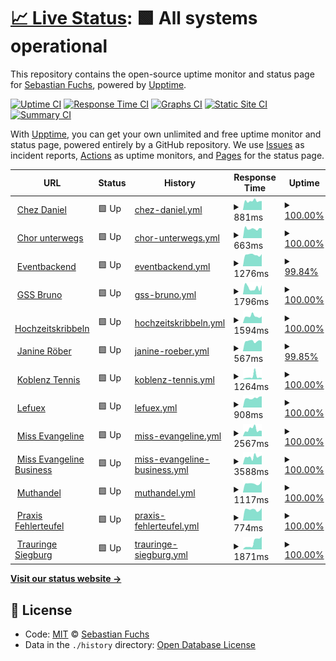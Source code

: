 # [📈 Live Status](https://lefuex.github.io/upptime): <!--live status--> **🟩 All systems operational**

This repository contains the open-source uptime monitor and status page for [Sebastian Fuchs](https://lefuex.github.io/upptime), powered by [Upptime](https://github.com/upptime/upptime).

[![Uptime CI](https://github.com/koj-co/upptime/workflows/Uptime%20CI/badge.svg)](https://github.com/koj-co/upptime/actions?query=workflow%3A%22Uptime+CI%22)
[![Response Time CI](https://github.com/koj-co/upptime/workflows/Response%20Time%20CI/badge.svg)](https://github.com/koj-co/upptime/actions?query=workflow%3A%22Response+Time+CI%22)
[![Graphs CI](https://github.com/koj-co/upptime/workflows/Graphs%20CI/badge.svg)](https://github.com/koj-co/upptime/actions?query=workflow%3A%22Graphs+CI%22)
[![Static Site CI](https://github.com/koj-co/upptime/workflows/Static%20Site%20CI/badge.svg)](https://github.com/koj-co/upptime/actions?query=workflow%3A%22Static+Site+CI%22)
[![Summary CI](https://github.com/koj-co/upptime/workflows/Summary%20CI/badge.svg)](https://github.com/koj-co/upptime/actions?query=workflow%3A%22Summary+CI%22)

With [Upptime](https://upptime.js.org), you can get your own unlimited and free uptime monitor and status page, powered entirely by a GitHub repository. We use [Issues](https://github.com/lefuex/upptime/issues) as incident reports, [Actions](https://github.com/lefuex/upptime/actions) as uptime monitors, and [Pages](https://lefuex.github.io/upptime) for the status page.

<!--start: status pages-->
<!-- This summary is generated by Upptime (https://github.com/upptime/upptime) -->
<!-- Do not edit this manually, your changes will be overwritten -->
<!-- prettier-ignore -->
| URL | Status | History | Response Time | Uptime |
| --- | ------ | ------- | ------------- | ------ |
| <img alt="" src="https://favicons.githubusercontent.com/www.chez-daniel.com" height="13"> [Chez Daniel](https://www.chez-daniel.com) | 🟩 Up | [chez-daniel.yml](https://github.com/lefuex/upptime/commits/master/history/chez-daniel.yml) | <details><summary><img alt="Response time graph" src="./graphs/chez-daniel/response-time-week.png" height="20"> 881ms</summary><br><a href="https://lefuex.github.io/upptime/history/chez-daniel"><img alt="Response time 592" src="https://img.shields.io/endpoint?url=https%3A%2F%2Fraw.githubusercontent.com%2Flefuex%2Fupptime%2Fmaster%2Fapi%2Fchez-daniel%2Fresponse-time.json"></a><br><a href="https://lefuex.github.io/upptime/history/chez-daniel"><img alt="24-hour response time 3134" src="https://img.shields.io/endpoint?url=https%3A%2F%2Fraw.githubusercontent.com%2Flefuex%2Fupptime%2Fmaster%2Fapi%2Fchez-daniel%2Fresponse-time-day.json"></a><br><a href="https://lefuex.github.io/upptime/history/chez-daniel"><img alt="7-day response time 881" src="https://img.shields.io/endpoint?url=https%3A%2F%2Fraw.githubusercontent.com%2Flefuex%2Fupptime%2Fmaster%2Fapi%2Fchez-daniel%2Fresponse-time-week.json"></a><br><a href="https://lefuex.github.io/upptime/history/chez-daniel"><img alt="30-day response time 612" src="https://img.shields.io/endpoint?url=https%3A%2F%2Fraw.githubusercontent.com%2Flefuex%2Fupptime%2Fmaster%2Fapi%2Fchez-daniel%2Fresponse-time-month.json"></a><br><a href="https://lefuex.github.io/upptime/history/chez-daniel"><img alt="1-year response time 592" src="https://img.shields.io/endpoint?url=https%3A%2F%2Fraw.githubusercontent.com%2Flefuex%2Fupptime%2Fmaster%2Fapi%2Fchez-daniel%2Fresponse-time-year.json"></a></details> | <details><summary><a href="https://lefuex.github.io/upptime/history/chez-daniel">100.00%</a></summary><a href="https://lefuex.github.io/upptime/history/chez-daniel"><img alt="All-time uptime 100.00%" src="https://img.shields.io/endpoint?url=https%3A%2F%2Fraw.githubusercontent.com%2Flefuex%2Fupptime%2Fmaster%2Fapi%2Fchez-daniel%2Fuptime.json"></a><br><a href="https://lefuex.github.io/upptime/history/chez-daniel"><img alt="24-hour uptime 100.00%" src="https://img.shields.io/endpoint?url=https%3A%2F%2Fraw.githubusercontent.com%2Flefuex%2Fupptime%2Fmaster%2Fapi%2Fchez-daniel%2Fuptime-day.json"></a><br><a href="https://lefuex.github.io/upptime/history/chez-daniel"><img alt="7-day uptime 100.00%" src="https://img.shields.io/endpoint?url=https%3A%2F%2Fraw.githubusercontent.com%2Flefuex%2Fupptime%2Fmaster%2Fapi%2Fchez-daniel%2Fuptime-week.json"></a><br><a href="https://lefuex.github.io/upptime/history/chez-daniel"><img alt="30-day uptime 100.00%" src="https://img.shields.io/endpoint?url=https%3A%2F%2Fraw.githubusercontent.com%2Flefuex%2Fupptime%2Fmaster%2Fapi%2Fchez-daniel%2Fuptime-month.json"></a><br><a href="https://lefuex.github.io/upptime/history/chez-daniel"><img alt="1-year uptime 100.00%" src="https://img.shields.io/endpoint?url=https%3A%2F%2Fraw.githubusercontent.com%2Flefuex%2Fupptime%2Fmaster%2Fapi%2Fchez-daniel%2Fuptime-year.json"></a></details>
| <img alt="" src="https://favicons.githubusercontent.com/www.chor-unterwegs.org" height="13"> [Chor unterwegs](https://www.chor-unterwegs.org) | 🟩 Up | [chor-unterwegs.yml](https://github.com/lefuex/upptime/commits/master/history/chor-unterwegs.yml) | <details><summary><img alt="Response time graph" src="./graphs/chor-unterwegs/response-time-week.png" height="20"> 663ms</summary><br><a href="https://lefuex.github.io/upptime/history/chor-unterwegs"><img alt="Response time 660" src="https://img.shields.io/endpoint?url=https%3A%2F%2Fraw.githubusercontent.com%2Flefuex%2Fupptime%2Fmaster%2Fapi%2Fchor-unterwegs%2Fresponse-time.json"></a><br><a href="https://lefuex.github.io/upptime/history/chor-unterwegs"><img alt="24-hour response time 814" src="https://img.shields.io/endpoint?url=https%3A%2F%2Fraw.githubusercontent.com%2Flefuex%2Fupptime%2Fmaster%2Fapi%2Fchor-unterwegs%2Fresponse-time-day.json"></a><br><a href="https://lefuex.github.io/upptime/history/chor-unterwegs"><img alt="7-day response time 663" src="https://img.shields.io/endpoint?url=https%3A%2F%2Fraw.githubusercontent.com%2Flefuex%2Fupptime%2Fmaster%2Fapi%2Fchor-unterwegs%2Fresponse-time-week.json"></a><br><a href="https://lefuex.github.io/upptime/history/chor-unterwegs"><img alt="30-day response time 660" src="https://img.shields.io/endpoint?url=https%3A%2F%2Fraw.githubusercontent.com%2Flefuex%2Fupptime%2Fmaster%2Fapi%2Fchor-unterwegs%2Fresponse-time-month.json"></a><br><a href="https://lefuex.github.io/upptime/history/chor-unterwegs"><img alt="1-year response time 660" src="https://img.shields.io/endpoint?url=https%3A%2F%2Fraw.githubusercontent.com%2Flefuex%2Fupptime%2Fmaster%2Fapi%2Fchor-unterwegs%2Fresponse-time-year.json"></a></details> | <details><summary><a href="https://lefuex.github.io/upptime/history/chor-unterwegs">100.00%</a></summary><a href="https://lefuex.github.io/upptime/history/chor-unterwegs"><img alt="All-time uptime 100.00%" src="https://img.shields.io/endpoint?url=https%3A%2F%2Fraw.githubusercontent.com%2Flefuex%2Fupptime%2Fmaster%2Fapi%2Fchor-unterwegs%2Fuptime.json"></a><br><a href="https://lefuex.github.io/upptime/history/chor-unterwegs"><img alt="24-hour uptime 100.00%" src="https://img.shields.io/endpoint?url=https%3A%2F%2Fraw.githubusercontent.com%2Flefuex%2Fupptime%2Fmaster%2Fapi%2Fchor-unterwegs%2Fuptime-day.json"></a><br><a href="https://lefuex.github.io/upptime/history/chor-unterwegs"><img alt="7-day uptime 100.00%" src="https://img.shields.io/endpoint?url=https%3A%2F%2Fraw.githubusercontent.com%2Flefuex%2Fupptime%2Fmaster%2Fapi%2Fchor-unterwegs%2Fuptime-week.json"></a><br><a href="https://lefuex.github.io/upptime/history/chor-unterwegs"><img alt="30-day uptime 100.00%" src="https://img.shields.io/endpoint?url=https%3A%2F%2Fraw.githubusercontent.com%2Flefuex%2Fupptime%2Fmaster%2Fapi%2Fchor-unterwegs%2Fuptime-month.json"></a><br><a href="https://lefuex.github.io/upptime/history/chor-unterwegs"><img alt="1-year uptime 100.00%" src="https://img.shields.io/endpoint?url=https%3A%2F%2Fraw.githubusercontent.com%2Flefuex%2Fupptime%2Fmaster%2Fapi%2Fchor-unterwegs%2Fuptime-year.json"></a></details>
| <img alt="" src="https://favicons.githubusercontent.com/eventbackend.de" height="13"> [Eventbackend](https://eventbackend.de) | 🟩 Up | [eventbackend.yml](https://github.com/lefuex/upptime/commits/master/history/eventbackend.yml) | <details><summary><img alt="Response time graph" src="./graphs/eventbackend/response-time-week.png" height="20"> 1276ms</summary><br><a href="https://lefuex.github.io/upptime/history/eventbackend"><img alt="Response time 1237" src="https://img.shields.io/endpoint?url=https%3A%2F%2Fraw.githubusercontent.com%2Flefuex%2Fupptime%2Fmaster%2Fapi%2Feventbackend%2Fresponse-time.json"></a><br><a href="https://lefuex.github.io/upptime/history/eventbackend"><img alt="24-hour response time 1308" src="https://img.shields.io/endpoint?url=https%3A%2F%2Fraw.githubusercontent.com%2Flefuex%2Fupptime%2Fmaster%2Fapi%2Feventbackend%2Fresponse-time-day.json"></a><br><a href="https://lefuex.github.io/upptime/history/eventbackend"><img alt="7-day response time 1276" src="https://img.shields.io/endpoint?url=https%3A%2F%2Fraw.githubusercontent.com%2Flefuex%2Fupptime%2Fmaster%2Fapi%2Feventbackend%2Fresponse-time-week.json"></a><br><a href="https://lefuex.github.io/upptime/history/eventbackend"><img alt="30-day response time 1241" src="https://img.shields.io/endpoint?url=https%3A%2F%2Fraw.githubusercontent.com%2Flefuex%2Fupptime%2Fmaster%2Fapi%2Feventbackend%2Fresponse-time-month.json"></a><br><a href="https://lefuex.github.io/upptime/history/eventbackend"><img alt="1-year response time 1237" src="https://img.shields.io/endpoint?url=https%3A%2F%2Fraw.githubusercontent.com%2Flefuex%2Fupptime%2Fmaster%2Fapi%2Feventbackend%2Fresponse-time-year.json"></a></details> | <details><summary><a href="https://lefuex.github.io/upptime/history/eventbackend">99.84%</a></summary><a href="https://lefuex.github.io/upptime/history/eventbackend"><img alt="All-time uptime 99.98%" src="https://img.shields.io/endpoint?url=https%3A%2F%2Fraw.githubusercontent.com%2Flefuex%2Fupptime%2Fmaster%2Fapi%2Feventbackend%2Fuptime.json"></a><br><a href="https://lefuex.github.io/upptime/history/eventbackend"><img alt="24-hour uptime 100.00%" src="https://img.shields.io/endpoint?url=https%3A%2F%2Fraw.githubusercontent.com%2Flefuex%2Fupptime%2Fmaster%2Fapi%2Feventbackend%2Fuptime-day.json"></a><br><a href="https://lefuex.github.io/upptime/history/eventbackend"><img alt="7-day uptime 99.84%" src="https://img.shields.io/endpoint?url=https%3A%2F%2Fraw.githubusercontent.com%2Flefuex%2Fupptime%2Fmaster%2Fapi%2Feventbackend%2Fuptime-week.json"></a><br><a href="https://lefuex.github.io/upptime/history/eventbackend"><img alt="30-day uptime 99.96%" src="https://img.shields.io/endpoint?url=https%3A%2F%2Fraw.githubusercontent.com%2Flefuex%2Fupptime%2Fmaster%2Fapi%2Feventbackend%2Fuptime-month.json"></a><br><a href="https://lefuex.github.io/upptime/history/eventbackend"><img alt="1-year uptime 99.98%" src="https://img.shields.io/endpoint?url=https%3A%2F%2Fraw.githubusercontent.com%2Flefuex%2Fupptime%2Fmaster%2Fapi%2Feventbackend%2Fuptime-year.json"></a></details>
| <img alt="" src="https://favicons.githubusercontent.com/www.gss-bruno.de" height="13"> [GSS Bruno](https://www.gss-bruno.de) | 🟩 Up | [gss-bruno.yml](https://github.com/lefuex/upptime/commits/master/history/gss-bruno.yml) | <details><summary><img alt="Response time graph" src="./graphs/gss-bruno/response-time-week.png" height="20"> 1796ms</summary><br><a href="https://lefuex.github.io/upptime/history/gss-bruno"><img alt="Response time 2393" src="https://img.shields.io/endpoint?url=https%3A%2F%2Fraw.githubusercontent.com%2Flefuex%2Fupptime%2Fmaster%2Fapi%2Fgss-bruno%2Fresponse-time.json"></a><br><a href="https://lefuex.github.io/upptime/history/gss-bruno"><img alt="24-hour response time 1299" src="https://img.shields.io/endpoint?url=https%3A%2F%2Fraw.githubusercontent.com%2Flefuex%2Fupptime%2Fmaster%2Fapi%2Fgss-bruno%2Fresponse-time-day.json"></a><br><a href="https://lefuex.github.io/upptime/history/gss-bruno"><img alt="7-day response time 1796" src="https://img.shields.io/endpoint?url=https%3A%2F%2Fraw.githubusercontent.com%2Flefuex%2Fupptime%2Fmaster%2Fapi%2Fgss-bruno%2Fresponse-time-week.json"></a><br><a href="https://lefuex.github.io/upptime/history/gss-bruno"><img alt="30-day response time 2523" src="https://img.shields.io/endpoint?url=https%3A%2F%2Fraw.githubusercontent.com%2Flefuex%2Fupptime%2Fmaster%2Fapi%2Fgss-bruno%2Fresponse-time-month.json"></a><br><a href="https://lefuex.github.io/upptime/history/gss-bruno"><img alt="1-year response time 2393" src="https://img.shields.io/endpoint?url=https%3A%2F%2Fraw.githubusercontent.com%2Flefuex%2Fupptime%2Fmaster%2Fapi%2Fgss-bruno%2Fresponse-time-year.json"></a></details> | <details><summary><a href="https://lefuex.github.io/upptime/history/gss-bruno">100.00%</a></summary><a href="https://lefuex.github.io/upptime/history/gss-bruno"><img alt="All-time uptime 100.00%" src="https://img.shields.io/endpoint?url=https%3A%2F%2Fraw.githubusercontent.com%2Flefuex%2Fupptime%2Fmaster%2Fapi%2Fgss-bruno%2Fuptime.json"></a><br><a href="https://lefuex.github.io/upptime/history/gss-bruno"><img alt="24-hour uptime 100.00%" src="https://img.shields.io/endpoint?url=https%3A%2F%2Fraw.githubusercontent.com%2Flefuex%2Fupptime%2Fmaster%2Fapi%2Fgss-bruno%2Fuptime-day.json"></a><br><a href="https://lefuex.github.io/upptime/history/gss-bruno"><img alt="7-day uptime 100.00%" src="https://img.shields.io/endpoint?url=https%3A%2F%2Fraw.githubusercontent.com%2Flefuex%2Fupptime%2Fmaster%2Fapi%2Fgss-bruno%2Fuptime-week.json"></a><br><a href="https://lefuex.github.io/upptime/history/gss-bruno"><img alt="30-day uptime 100.00%" src="https://img.shields.io/endpoint?url=https%3A%2F%2Fraw.githubusercontent.com%2Flefuex%2Fupptime%2Fmaster%2Fapi%2Fgss-bruno%2Fuptime-month.json"></a><br><a href="https://lefuex.github.io/upptime/history/gss-bruno"><img alt="1-year uptime 100.00%" src="https://img.shields.io/endpoint?url=https%3A%2F%2Fraw.githubusercontent.com%2Flefuex%2Fupptime%2Fmaster%2Fapi%2Fgss-bruno%2Fuptime-year.json"></a></details>
| <img alt="" src="https://favicons.githubusercontent.com/www.hochzeitskribbeln.com" height="13"> [Hochzeitskribbeln](https://www.hochzeitskribbeln.com) | 🟩 Up | [hochzeitskribbeln.yml](https://github.com/lefuex/upptime/commits/master/history/hochzeitskribbeln.yml) | <details><summary><img alt="Response time graph" src="./graphs/hochzeitskribbeln/response-time-week.png" height="20"> 1594ms</summary><br><a href="https://lefuex.github.io/upptime/history/hochzeitskribbeln"><img alt="Response time 1802" src="https://img.shields.io/endpoint?url=https%3A%2F%2Fraw.githubusercontent.com%2Flefuex%2Fupptime%2Fmaster%2Fapi%2Fhochzeitskribbeln%2Fresponse-time.json"></a><br><a href="https://lefuex.github.io/upptime/history/hochzeitskribbeln"><img alt="24-hour response time 1464" src="https://img.shields.io/endpoint?url=https%3A%2F%2Fraw.githubusercontent.com%2Flefuex%2Fupptime%2Fmaster%2Fapi%2Fhochzeitskribbeln%2Fresponse-time-day.json"></a><br><a href="https://lefuex.github.io/upptime/history/hochzeitskribbeln"><img alt="7-day response time 1594" src="https://img.shields.io/endpoint?url=https%3A%2F%2Fraw.githubusercontent.com%2Flefuex%2Fupptime%2Fmaster%2Fapi%2Fhochzeitskribbeln%2Fresponse-time-week.json"></a><br><a href="https://lefuex.github.io/upptime/history/hochzeitskribbeln"><img alt="30-day response time 1870" src="https://img.shields.io/endpoint?url=https%3A%2F%2Fraw.githubusercontent.com%2Flefuex%2Fupptime%2Fmaster%2Fapi%2Fhochzeitskribbeln%2Fresponse-time-month.json"></a><br><a href="https://lefuex.github.io/upptime/history/hochzeitskribbeln"><img alt="1-year response time 1802" src="https://img.shields.io/endpoint?url=https%3A%2F%2Fraw.githubusercontent.com%2Flefuex%2Fupptime%2Fmaster%2Fapi%2Fhochzeitskribbeln%2Fresponse-time-year.json"></a></details> | <details><summary><a href="https://lefuex.github.io/upptime/history/hochzeitskribbeln">100.00%</a></summary><a href="https://lefuex.github.io/upptime/history/hochzeitskribbeln"><img alt="All-time uptime 100.00%" src="https://img.shields.io/endpoint?url=https%3A%2F%2Fraw.githubusercontent.com%2Flefuex%2Fupptime%2Fmaster%2Fapi%2Fhochzeitskribbeln%2Fuptime.json"></a><br><a href="https://lefuex.github.io/upptime/history/hochzeitskribbeln"><img alt="24-hour uptime 100.00%" src="https://img.shields.io/endpoint?url=https%3A%2F%2Fraw.githubusercontent.com%2Flefuex%2Fupptime%2Fmaster%2Fapi%2Fhochzeitskribbeln%2Fuptime-day.json"></a><br><a href="https://lefuex.github.io/upptime/history/hochzeitskribbeln"><img alt="7-day uptime 100.00%" src="https://img.shields.io/endpoint?url=https%3A%2F%2Fraw.githubusercontent.com%2Flefuex%2Fupptime%2Fmaster%2Fapi%2Fhochzeitskribbeln%2Fuptime-week.json"></a><br><a href="https://lefuex.github.io/upptime/history/hochzeitskribbeln"><img alt="30-day uptime 100.00%" src="https://img.shields.io/endpoint?url=https%3A%2F%2Fraw.githubusercontent.com%2Flefuex%2Fupptime%2Fmaster%2Fapi%2Fhochzeitskribbeln%2Fuptime-month.json"></a><br><a href="https://lefuex.github.io/upptime/history/hochzeitskribbeln"><img alt="1-year uptime 100.00%" src="https://img.shields.io/endpoint?url=https%3A%2F%2Fraw.githubusercontent.com%2Flefuex%2Fupptime%2Fmaster%2Fapi%2Fhochzeitskribbeln%2Fuptime-year.json"></a></details>
| <img alt="" src="https://favicons.githubusercontent.com/www.janine-roeber.de" height="13"> [Janine Röber](https://www.janine-roeber.de) | 🟩 Up | [janine-roeber.yml](https://github.com/lefuex/upptime/commits/master/history/janine-roeber.yml) | <details><summary><img alt="Response time graph" src="./graphs/janine-roeber/response-time-week.png" height="20"> 567ms</summary><br><a href="https://lefuex.github.io/upptime/history/janine-roeber"><img alt="Response time 589" src="https://img.shields.io/endpoint?url=https%3A%2F%2Fraw.githubusercontent.com%2Flefuex%2Fupptime%2Fmaster%2Fapi%2Fjanine-roeber%2Fresponse-time.json"></a><br><a href="https://lefuex.github.io/upptime/history/janine-roeber"><img alt="24-hour response time 614" src="https://img.shields.io/endpoint?url=https%3A%2F%2Fraw.githubusercontent.com%2Flefuex%2Fupptime%2Fmaster%2Fapi%2Fjanine-roeber%2Fresponse-time-day.json"></a><br><a href="https://lefuex.github.io/upptime/history/janine-roeber"><img alt="7-day response time 567" src="https://img.shields.io/endpoint?url=https%3A%2F%2Fraw.githubusercontent.com%2Flefuex%2Fupptime%2Fmaster%2Fapi%2Fjanine-roeber%2Fresponse-time-week.json"></a><br><a href="https://lefuex.github.io/upptime/history/janine-roeber"><img alt="30-day response time 595" src="https://img.shields.io/endpoint?url=https%3A%2F%2Fraw.githubusercontent.com%2Flefuex%2Fupptime%2Fmaster%2Fapi%2Fjanine-roeber%2Fresponse-time-month.json"></a><br><a href="https://lefuex.github.io/upptime/history/janine-roeber"><img alt="1-year response time 589" src="https://img.shields.io/endpoint?url=https%3A%2F%2Fraw.githubusercontent.com%2Flefuex%2Fupptime%2Fmaster%2Fapi%2Fjanine-roeber%2Fresponse-time-year.json"></a></details> | <details><summary><a href="https://lefuex.github.io/upptime/history/janine-roeber">99.85%</a></summary><a href="https://lefuex.github.io/upptime/history/janine-roeber"><img alt="All-time uptime 99.98%" src="https://img.shields.io/endpoint?url=https%3A%2F%2Fraw.githubusercontent.com%2Flefuex%2Fupptime%2Fmaster%2Fapi%2Fjanine-roeber%2Fuptime.json"></a><br><a href="https://lefuex.github.io/upptime/history/janine-roeber"><img alt="24-hour uptime 100.00%" src="https://img.shields.io/endpoint?url=https%3A%2F%2Fraw.githubusercontent.com%2Flefuex%2Fupptime%2Fmaster%2Fapi%2Fjanine-roeber%2Fuptime-day.json"></a><br><a href="https://lefuex.github.io/upptime/history/janine-roeber"><img alt="7-day uptime 99.85%" src="https://img.shields.io/endpoint?url=https%3A%2F%2Fraw.githubusercontent.com%2Flefuex%2Fupptime%2Fmaster%2Fapi%2Fjanine-roeber%2Fuptime-week.json"></a><br><a href="https://lefuex.github.io/upptime/history/janine-roeber"><img alt="30-day uptime 99.96%" src="https://img.shields.io/endpoint?url=https%3A%2F%2Fraw.githubusercontent.com%2Flefuex%2Fupptime%2Fmaster%2Fapi%2Fjanine-roeber%2Fuptime-month.json"></a><br><a href="https://lefuex.github.io/upptime/history/janine-roeber"><img alt="1-year uptime 99.98%" src="https://img.shields.io/endpoint?url=https%3A%2F%2Fraw.githubusercontent.com%2Flefuex%2Fupptime%2Fmaster%2Fapi%2Fjanine-roeber%2Fuptime-year.json"></a></details>
| <img alt="" src="https://favicons.githubusercontent.com/www.koblenz-tennis.de" height="13"> [Koblenz Tennis](https://www.koblenz-tennis.de) | 🟩 Up | [koblenz-tennis.yml](https://github.com/lefuex/upptime/commits/master/history/koblenz-tennis.yml) | <details><summary><img alt="Response time graph" src="./graphs/koblenz-tennis/response-time-week.png" height="20"> 1264ms</summary><br><a href="https://lefuex.github.io/upptime/history/koblenz-tennis"><img alt="Response time 726" src="https://img.shields.io/endpoint?url=https%3A%2F%2Fraw.githubusercontent.com%2Flefuex%2Fupptime%2Fmaster%2Fapi%2Fkoblenz-tennis%2Fresponse-time.json"></a><br><a href="https://lefuex.github.io/upptime/history/koblenz-tennis"><img alt="24-hour response time 837" src="https://img.shields.io/endpoint?url=https%3A%2F%2Fraw.githubusercontent.com%2Flefuex%2Fupptime%2Fmaster%2Fapi%2Fkoblenz-tennis%2Fresponse-time-day.json"></a><br><a href="https://lefuex.github.io/upptime/history/koblenz-tennis"><img alt="7-day response time 1264" src="https://img.shields.io/endpoint?url=https%3A%2F%2Fraw.githubusercontent.com%2Flefuex%2Fupptime%2Fmaster%2Fapi%2Fkoblenz-tennis%2Fresponse-time-week.json"></a><br><a href="https://lefuex.github.io/upptime/history/koblenz-tennis"><img alt="30-day response time 779" src="https://img.shields.io/endpoint?url=https%3A%2F%2Fraw.githubusercontent.com%2Flefuex%2Fupptime%2Fmaster%2Fapi%2Fkoblenz-tennis%2Fresponse-time-month.json"></a><br><a href="https://lefuex.github.io/upptime/history/koblenz-tennis"><img alt="1-year response time 726" src="https://img.shields.io/endpoint?url=https%3A%2F%2Fraw.githubusercontent.com%2Flefuex%2Fupptime%2Fmaster%2Fapi%2Fkoblenz-tennis%2Fresponse-time-year.json"></a></details> | <details><summary><a href="https://lefuex.github.io/upptime/history/koblenz-tennis">100.00%</a></summary><a href="https://lefuex.github.io/upptime/history/koblenz-tennis"><img alt="All-time uptime 100.00%" src="https://img.shields.io/endpoint?url=https%3A%2F%2Fraw.githubusercontent.com%2Flefuex%2Fupptime%2Fmaster%2Fapi%2Fkoblenz-tennis%2Fuptime.json"></a><br><a href="https://lefuex.github.io/upptime/history/koblenz-tennis"><img alt="24-hour uptime 100.00%" src="https://img.shields.io/endpoint?url=https%3A%2F%2Fraw.githubusercontent.com%2Flefuex%2Fupptime%2Fmaster%2Fapi%2Fkoblenz-tennis%2Fuptime-day.json"></a><br><a href="https://lefuex.github.io/upptime/history/koblenz-tennis"><img alt="7-day uptime 100.00%" src="https://img.shields.io/endpoint?url=https%3A%2F%2Fraw.githubusercontent.com%2Flefuex%2Fupptime%2Fmaster%2Fapi%2Fkoblenz-tennis%2Fuptime-week.json"></a><br><a href="https://lefuex.github.io/upptime/history/koblenz-tennis"><img alt="30-day uptime 100.00%" src="https://img.shields.io/endpoint?url=https%3A%2F%2Fraw.githubusercontent.com%2Flefuex%2Fupptime%2Fmaster%2Fapi%2Fkoblenz-tennis%2Fuptime-month.json"></a><br><a href="https://lefuex.github.io/upptime/history/koblenz-tennis"><img alt="1-year uptime 100.00%" src="https://img.shields.io/endpoint?url=https%3A%2F%2Fraw.githubusercontent.com%2Flefuex%2Fupptime%2Fmaster%2Fapi%2Fkoblenz-tennis%2Fuptime-year.json"></a></details>
| <img alt="" src="https://favicons.githubusercontent.com/www.lefuex.de" height="13"> [Lefuex](https://www.lefuex.de) | 🟩 Up | [lefuex.yml](https://github.com/lefuex/upptime/commits/master/history/lefuex.yml) | <details><summary><img alt="Response time graph" src="./graphs/lefuex/response-time-week.png" height="20"> 908ms</summary><br><a href="https://lefuex.github.io/upptime/history/lefuex"><img alt="Response time 839" src="https://img.shields.io/endpoint?url=https%3A%2F%2Fraw.githubusercontent.com%2Flefuex%2Fupptime%2Fmaster%2Fapi%2Flefuex%2Fresponse-time.json"></a><br><a href="https://lefuex.github.io/upptime/history/lefuex"><img alt="24-hour response time 951" src="https://img.shields.io/endpoint?url=https%3A%2F%2Fraw.githubusercontent.com%2Flefuex%2Fupptime%2Fmaster%2Fapi%2Flefuex%2Fresponse-time-day.json"></a><br><a href="https://lefuex.github.io/upptime/history/lefuex"><img alt="7-day response time 908" src="https://img.shields.io/endpoint?url=https%3A%2F%2Fraw.githubusercontent.com%2Flefuex%2Fupptime%2Fmaster%2Fapi%2Flefuex%2Fresponse-time-week.json"></a><br><a href="https://lefuex.github.io/upptime/history/lefuex"><img alt="30-day response time 848" src="https://img.shields.io/endpoint?url=https%3A%2F%2Fraw.githubusercontent.com%2Flefuex%2Fupptime%2Fmaster%2Fapi%2Flefuex%2Fresponse-time-month.json"></a><br><a href="https://lefuex.github.io/upptime/history/lefuex"><img alt="1-year response time 839" src="https://img.shields.io/endpoint?url=https%3A%2F%2Fraw.githubusercontent.com%2Flefuex%2Fupptime%2Fmaster%2Fapi%2Flefuex%2Fresponse-time-year.json"></a></details> | <details><summary><a href="https://lefuex.github.io/upptime/history/lefuex">100.00%</a></summary><a href="https://lefuex.github.io/upptime/history/lefuex"><img alt="All-time uptime 99.97%" src="https://img.shields.io/endpoint?url=https%3A%2F%2Fraw.githubusercontent.com%2Flefuex%2Fupptime%2Fmaster%2Fapi%2Flefuex%2Fuptime.json"></a><br><a href="https://lefuex.github.io/upptime/history/lefuex"><img alt="24-hour uptime 100.00%" src="https://img.shields.io/endpoint?url=https%3A%2F%2Fraw.githubusercontent.com%2Flefuex%2Fupptime%2Fmaster%2Fapi%2Flefuex%2Fuptime-day.json"></a><br><a href="https://lefuex.github.io/upptime/history/lefuex"><img alt="7-day uptime 100.00%" src="https://img.shields.io/endpoint?url=https%3A%2F%2Fraw.githubusercontent.com%2Flefuex%2Fupptime%2Fmaster%2Fapi%2Flefuex%2Fuptime-week.json"></a><br><a href="https://lefuex.github.io/upptime/history/lefuex"><img alt="30-day uptime 99.95%" src="https://img.shields.io/endpoint?url=https%3A%2F%2Fraw.githubusercontent.com%2Flefuex%2Fupptime%2Fmaster%2Fapi%2Flefuex%2Fuptime-month.json"></a><br><a href="https://lefuex.github.io/upptime/history/lefuex"><img alt="1-year uptime 99.97%" src="https://img.shields.io/endpoint?url=https%3A%2F%2Fraw.githubusercontent.com%2Flefuex%2Fupptime%2Fmaster%2Fapi%2Flefuex%2Fuptime-year.json"></a></details>
| <img alt="" src="https://favicons.githubusercontent.com/www.miss-evangeline.de" height="13"> [Miss Evangeline](https://www.miss-evangeline.de) | 🟩 Up | [miss-evangeline.yml](https://github.com/lefuex/upptime/commits/master/history/miss-evangeline.yml) | <details><summary><img alt="Response time graph" src="./graphs/miss-evangeline/response-time-week.png" height="20"> 2567ms</summary><br><a href="https://lefuex.github.io/upptime/history/miss-evangeline"><img alt="Response time 2553" src="https://img.shields.io/endpoint?url=https%3A%2F%2Fraw.githubusercontent.com%2Flefuex%2Fupptime%2Fmaster%2Fapi%2Fmiss-evangeline%2Fresponse-time.json"></a><br><a href="https://lefuex.github.io/upptime/history/miss-evangeline"><img alt="24-hour response time 1686" src="https://img.shields.io/endpoint?url=https%3A%2F%2Fraw.githubusercontent.com%2Flefuex%2Fupptime%2Fmaster%2Fapi%2Fmiss-evangeline%2Fresponse-time-day.json"></a><br><a href="https://lefuex.github.io/upptime/history/miss-evangeline"><img alt="7-day response time 2567" src="https://img.shields.io/endpoint?url=https%3A%2F%2Fraw.githubusercontent.com%2Flefuex%2Fupptime%2Fmaster%2Fapi%2Fmiss-evangeline%2Fresponse-time-week.json"></a><br><a href="https://lefuex.github.io/upptime/history/miss-evangeline"><img alt="30-day response time 2562" src="https://img.shields.io/endpoint?url=https%3A%2F%2Fraw.githubusercontent.com%2Flefuex%2Fupptime%2Fmaster%2Fapi%2Fmiss-evangeline%2Fresponse-time-month.json"></a><br><a href="https://lefuex.github.io/upptime/history/miss-evangeline"><img alt="1-year response time 2553" src="https://img.shields.io/endpoint?url=https%3A%2F%2Fraw.githubusercontent.com%2Flefuex%2Fupptime%2Fmaster%2Fapi%2Fmiss-evangeline%2Fresponse-time-year.json"></a></details> | <details><summary><a href="https://lefuex.github.io/upptime/history/miss-evangeline">100.00%</a></summary><a href="https://lefuex.github.io/upptime/history/miss-evangeline"><img alt="All-time uptime 100.00%" src="https://img.shields.io/endpoint?url=https%3A%2F%2Fraw.githubusercontent.com%2Flefuex%2Fupptime%2Fmaster%2Fapi%2Fmiss-evangeline%2Fuptime.json"></a><br><a href="https://lefuex.github.io/upptime/history/miss-evangeline"><img alt="24-hour uptime 100.00%" src="https://img.shields.io/endpoint?url=https%3A%2F%2Fraw.githubusercontent.com%2Flefuex%2Fupptime%2Fmaster%2Fapi%2Fmiss-evangeline%2Fuptime-day.json"></a><br><a href="https://lefuex.github.io/upptime/history/miss-evangeline"><img alt="7-day uptime 100.00%" src="https://img.shields.io/endpoint?url=https%3A%2F%2Fraw.githubusercontent.com%2Flefuex%2Fupptime%2Fmaster%2Fapi%2Fmiss-evangeline%2Fuptime-week.json"></a><br><a href="https://lefuex.github.io/upptime/history/miss-evangeline"><img alt="30-day uptime 100.00%" src="https://img.shields.io/endpoint?url=https%3A%2F%2Fraw.githubusercontent.com%2Flefuex%2Fupptime%2Fmaster%2Fapi%2Fmiss-evangeline%2Fuptime-month.json"></a><br><a href="https://lefuex.github.io/upptime/history/miss-evangeline"><img alt="1-year uptime 100.00%" src="https://img.shields.io/endpoint?url=https%3A%2F%2Fraw.githubusercontent.com%2Flefuex%2Fupptime%2Fmaster%2Fapi%2Fmiss-evangeline%2Fuptime-year.json"></a></details>
| <img alt="" src="https://favicons.githubusercontent.com/business.miss-evangeline.de" height="13"> [Miss Evangeline Business](https://business.miss-evangeline.de) | 🟩 Up | [miss-evangeline-business.yml](https://github.com/lefuex/upptime/commits/master/history/miss-evangeline-business.yml) | <details><summary><img alt="Response time graph" src="./graphs/miss-evangeline-business/response-time-week.png" height="20"> 3588ms</summary><br><a href="https://lefuex.github.io/upptime/history/miss-evangeline-business"><img alt="Response time 3052" src="https://img.shields.io/endpoint?url=https%3A%2F%2Fraw.githubusercontent.com%2Flefuex%2Fupptime%2Fmaster%2Fapi%2Fmiss-evangeline-business%2Fresponse-time.json"></a><br><a href="https://lefuex.github.io/upptime/history/miss-evangeline-business"><img alt="24-hour response time 3786" src="https://img.shields.io/endpoint?url=https%3A%2F%2Fraw.githubusercontent.com%2Flefuex%2Fupptime%2Fmaster%2Fapi%2Fmiss-evangeline-business%2Fresponse-time-day.json"></a><br><a href="https://lefuex.github.io/upptime/history/miss-evangeline-business"><img alt="7-day response time 3588" src="https://img.shields.io/endpoint?url=https%3A%2F%2Fraw.githubusercontent.com%2Flefuex%2Fupptime%2Fmaster%2Fapi%2Fmiss-evangeline-business%2Fresponse-time-week.json"></a><br><a href="https://lefuex.github.io/upptime/history/miss-evangeline-business"><img alt="30-day response time 3202" src="https://img.shields.io/endpoint?url=https%3A%2F%2Fraw.githubusercontent.com%2Flefuex%2Fupptime%2Fmaster%2Fapi%2Fmiss-evangeline-business%2Fresponse-time-month.json"></a><br><a href="https://lefuex.github.io/upptime/history/miss-evangeline-business"><img alt="1-year response time 3052" src="https://img.shields.io/endpoint?url=https%3A%2F%2Fraw.githubusercontent.com%2Flefuex%2Fupptime%2Fmaster%2Fapi%2Fmiss-evangeline-business%2Fresponse-time-year.json"></a></details> | <details><summary><a href="https://lefuex.github.io/upptime/history/miss-evangeline-business">100.00%</a></summary><a href="https://lefuex.github.io/upptime/history/miss-evangeline-business"><img alt="All-time uptime 100.00%" src="https://img.shields.io/endpoint?url=https%3A%2F%2Fraw.githubusercontent.com%2Flefuex%2Fupptime%2Fmaster%2Fapi%2Fmiss-evangeline-business%2Fuptime.json"></a><br><a href="https://lefuex.github.io/upptime/history/miss-evangeline-business"><img alt="24-hour uptime 100.00%" src="https://img.shields.io/endpoint?url=https%3A%2F%2Fraw.githubusercontent.com%2Flefuex%2Fupptime%2Fmaster%2Fapi%2Fmiss-evangeline-business%2Fuptime-day.json"></a><br><a href="https://lefuex.github.io/upptime/history/miss-evangeline-business"><img alt="7-day uptime 100.00%" src="https://img.shields.io/endpoint?url=https%3A%2F%2Fraw.githubusercontent.com%2Flefuex%2Fupptime%2Fmaster%2Fapi%2Fmiss-evangeline-business%2Fuptime-week.json"></a><br><a href="https://lefuex.github.io/upptime/history/miss-evangeline-business"><img alt="30-day uptime 100.00%" src="https://img.shields.io/endpoint?url=https%3A%2F%2Fraw.githubusercontent.com%2Flefuex%2Fupptime%2Fmaster%2Fapi%2Fmiss-evangeline-business%2Fuptime-month.json"></a><br><a href="https://lefuex.github.io/upptime/history/miss-evangeline-business"><img alt="1-year uptime 100.00%" src="https://img.shields.io/endpoint?url=https%3A%2F%2Fraw.githubusercontent.com%2Flefuex%2Fupptime%2Fmaster%2Fapi%2Fmiss-evangeline-business%2Fuptime-year.json"></a></details>
| <img alt="" src="https://favicons.githubusercontent.com/www.muthandel.de" height="13"> [Muthandel](https://www.muthandel.de) | 🟩 Up | [muthandel.yml](https://github.com/lefuex/upptime/commits/master/history/muthandel.yml) | <details><summary><img alt="Response time graph" src="./graphs/muthandel/response-time-week.png" height="20"> 1117ms</summary><br><a href="https://lefuex.github.io/upptime/history/muthandel"><img alt="Response time 1109" src="https://img.shields.io/endpoint?url=https%3A%2F%2Fraw.githubusercontent.com%2Flefuex%2Fupptime%2Fmaster%2Fapi%2Fmuthandel%2Fresponse-time.json"></a><br><a href="https://lefuex.github.io/upptime/history/muthandel"><img alt="24-hour response time 1001" src="https://img.shields.io/endpoint?url=https%3A%2F%2Fraw.githubusercontent.com%2Flefuex%2Fupptime%2Fmaster%2Fapi%2Fmuthandel%2Fresponse-time-day.json"></a><br><a href="https://lefuex.github.io/upptime/history/muthandel"><img alt="7-day response time 1117" src="https://img.shields.io/endpoint?url=https%3A%2F%2Fraw.githubusercontent.com%2Flefuex%2Fupptime%2Fmaster%2Fapi%2Fmuthandel%2Fresponse-time-week.json"></a><br><a href="https://lefuex.github.io/upptime/history/muthandel"><img alt="30-day response time 1107" src="https://img.shields.io/endpoint?url=https%3A%2F%2Fraw.githubusercontent.com%2Flefuex%2Fupptime%2Fmaster%2Fapi%2Fmuthandel%2Fresponse-time-month.json"></a><br><a href="https://lefuex.github.io/upptime/history/muthandel"><img alt="1-year response time 1109" src="https://img.shields.io/endpoint?url=https%3A%2F%2Fraw.githubusercontent.com%2Flefuex%2Fupptime%2Fmaster%2Fapi%2Fmuthandel%2Fresponse-time-year.json"></a></details> | <details><summary><a href="https://lefuex.github.io/upptime/history/muthandel">100.00%</a></summary><a href="https://lefuex.github.io/upptime/history/muthandel"><img alt="All-time uptime 100.00%" src="https://img.shields.io/endpoint?url=https%3A%2F%2Fraw.githubusercontent.com%2Flefuex%2Fupptime%2Fmaster%2Fapi%2Fmuthandel%2Fuptime.json"></a><br><a href="https://lefuex.github.io/upptime/history/muthandel"><img alt="24-hour uptime 100.00%" src="https://img.shields.io/endpoint?url=https%3A%2F%2Fraw.githubusercontent.com%2Flefuex%2Fupptime%2Fmaster%2Fapi%2Fmuthandel%2Fuptime-day.json"></a><br><a href="https://lefuex.github.io/upptime/history/muthandel"><img alt="7-day uptime 100.00%" src="https://img.shields.io/endpoint?url=https%3A%2F%2Fraw.githubusercontent.com%2Flefuex%2Fupptime%2Fmaster%2Fapi%2Fmuthandel%2Fuptime-week.json"></a><br><a href="https://lefuex.github.io/upptime/history/muthandel"><img alt="30-day uptime 100.00%" src="https://img.shields.io/endpoint?url=https%3A%2F%2Fraw.githubusercontent.com%2Flefuex%2Fupptime%2Fmaster%2Fapi%2Fmuthandel%2Fuptime-month.json"></a><br><a href="https://lefuex.github.io/upptime/history/muthandel"><img alt="1-year uptime 100.00%" src="https://img.shields.io/endpoint?url=https%3A%2F%2Fraw.githubusercontent.com%2Flefuex%2Fupptime%2Fmaster%2Fapi%2Fmuthandel%2Fuptime-year.json"></a></details>
| <img alt="" src="https://favicons.githubusercontent.com/www.praxis-fehlerteufel.de" height="13"> [Praxis Fehlerteufel](https://www.praxis-fehlerteufel.de) | 🟩 Up | [praxis-fehlerteufel.yml](https://github.com/lefuex/upptime/commits/master/history/praxis-fehlerteufel.yml) | <details><summary><img alt="Response time graph" src="./graphs/praxis-fehlerteufel/response-time-week.png" height="20"> 774ms</summary><br><a href="https://lefuex.github.io/upptime/history/praxis-fehlerteufel"><img alt="Response time 762" src="https://img.shields.io/endpoint?url=https%3A%2F%2Fraw.githubusercontent.com%2Flefuex%2Fupptime%2Fmaster%2Fapi%2Fpraxis-fehlerteufel%2Fresponse-time.json"></a><br><a href="https://lefuex.github.io/upptime/history/praxis-fehlerteufel"><img alt="24-hour response time 746" src="https://img.shields.io/endpoint?url=https%3A%2F%2Fraw.githubusercontent.com%2Flefuex%2Fupptime%2Fmaster%2Fapi%2Fpraxis-fehlerteufel%2Fresponse-time-day.json"></a><br><a href="https://lefuex.github.io/upptime/history/praxis-fehlerteufel"><img alt="7-day response time 774" src="https://img.shields.io/endpoint?url=https%3A%2F%2Fraw.githubusercontent.com%2Flefuex%2Fupptime%2Fmaster%2Fapi%2Fpraxis-fehlerteufel%2Fresponse-time-week.json"></a><br><a href="https://lefuex.github.io/upptime/history/praxis-fehlerteufel"><img alt="30-day response time 761" src="https://img.shields.io/endpoint?url=https%3A%2F%2Fraw.githubusercontent.com%2Flefuex%2Fupptime%2Fmaster%2Fapi%2Fpraxis-fehlerteufel%2Fresponse-time-month.json"></a><br><a href="https://lefuex.github.io/upptime/history/praxis-fehlerteufel"><img alt="1-year response time 762" src="https://img.shields.io/endpoint?url=https%3A%2F%2Fraw.githubusercontent.com%2Flefuex%2Fupptime%2Fmaster%2Fapi%2Fpraxis-fehlerteufel%2Fresponse-time-year.json"></a></details> | <details><summary><a href="https://lefuex.github.io/upptime/history/praxis-fehlerteufel">100.00%</a></summary><a href="https://lefuex.github.io/upptime/history/praxis-fehlerteufel"><img alt="All-time uptime 100.00%" src="https://img.shields.io/endpoint?url=https%3A%2F%2Fraw.githubusercontent.com%2Flefuex%2Fupptime%2Fmaster%2Fapi%2Fpraxis-fehlerteufel%2Fuptime.json"></a><br><a href="https://lefuex.github.io/upptime/history/praxis-fehlerteufel"><img alt="24-hour uptime 100.00%" src="https://img.shields.io/endpoint?url=https%3A%2F%2Fraw.githubusercontent.com%2Flefuex%2Fupptime%2Fmaster%2Fapi%2Fpraxis-fehlerteufel%2Fuptime-day.json"></a><br><a href="https://lefuex.github.io/upptime/history/praxis-fehlerteufel"><img alt="7-day uptime 100.00%" src="https://img.shields.io/endpoint?url=https%3A%2F%2Fraw.githubusercontent.com%2Flefuex%2Fupptime%2Fmaster%2Fapi%2Fpraxis-fehlerteufel%2Fuptime-week.json"></a><br><a href="https://lefuex.github.io/upptime/history/praxis-fehlerteufel"><img alt="30-day uptime 100.00%" src="https://img.shields.io/endpoint?url=https%3A%2F%2Fraw.githubusercontent.com%2Flefuex%2Fupptime%2Fmaster%2Fapi%2Fpraxis-fehlerteufel%2Fuptime-month.json"></a><br><a href="https://lefuex.github.io/upptime/history/praxis-fehlerteufel"><img alt="1-year uptime 100.00%" src="https://img.shields.io/endpoint?url=https%3A%2F%2Fraw.githubusercontent.com%2Flefuex%2Fupptime%2Fmaster%2Fapi%2Fpraxis-fehlerteufel%2Fuptime-year.json"></a></details>
| <img alt="" src="https://favicons.githubusercontent.com/www.trauringesiegburg.de" height="13"> [Trauringe Siegburg](https://www.trauringesiegburg.de) | 🟩 Up | [trauringe-siegburg.yml](https://github.com/lefuex/upptime/commits/master/history/trauringe-siegburg.yml) | <details><summary><img alt="Response time graph" src="./graphs/trauringe-siegburg/response-time-week.png" height="20"> 1871ms</summary><br><a href="https://lefuex.github.io/upptime/history/trauringe-siegburg"><img alt="Response time 762" src="https://img.shields.io/endpoint?url=https%3A%2F%2Fraw.githubusercontent.com%2Flefuex%2Fupptime%2Fmaster%2Fapi%2Ftrauringe-siegburg%2Fresponse-time.json"></a><br><a href="https://lefuex.github.io/upptime/history/trauringe-siegburg"><img alt="24-hour response time 2882" src="https://img.shields.io/endpoint?url=https%3A%2F%2Fraw.githubusercontent.com%2Flefuex%2Fupptime%2Fmaster%2Fapi%2Ftrauringe-siegburg%2Fresponse-time-day.json"></a><br><a href="https://lefuex.github.io/upptime/history/trauringe-siegburg"><img alt="7-day response time 1871" src="https://img.shields.io/endpoint?url=https%3A%2F%2Fraw.githubusercontent.com%2Flefuex%2Fupptime%2Fmaster%2Fapi%2Ftrauringe-siegburg%2Fresponse-time-week.json"></a><br><a href="https://lefuex.github.io/upptime/history/trauringe-siegburg"><img alt="30-day response time 852" src="https://img.shields.io/endpoint?url=https%3A%2F%2Fraw.githubusercontent.com%2Flefuex%2Fupptime%2Fmaster%2Fapi%2Ftrauringe-siegburg%2Fresponse-time-month.json"></a><br><a href="https://lefuex.github.io/upptime/history/trauringe-siegburg"><img alt="1-year response time 762" src="https://img.shields.io/endpoint?url=https%3A%2F%2Fraw.githubusercontent.com%2Flefuex%2Fupptime%2Fmaster%2Fapi%2Ftrauringe-siegburg%2Fresponse-time-year.json"></a></details> | <details><summary><a href="https://lefuex.github.io/upptime/history/trauringe-siegburg">100.00%</a></summary><a href="https://lefuex.github.io/upptime/history/trauringe-siegburg"><img alt="All-time uptime 99.69%" src="https://img.shields.io/endpoint?url=https%3A%2F%2Fraw.githubusercontent.com%2Flefuex%2Fupptime%2Fmaster%2Fapi%2Ftrauringe-siegburg%2Fuptime.json"></a><br><a href="https://lefuex.github.io/upptime/history/trauringe-siegburg"><img alt="24-hour uptime 100.00%" src="https://img.shields.io/endpoint?url=https%3A%2F%2Fraw.githubusercontent.com%2Flefuex%2Fupptime%2Fmaster%2Fapi%2Ftrauringe-siegburg%2Fuptime-day.json"></a><br><a href="https://lefuex.github.io/upptime/history/trauringe-siegburg"><img alt="7-day uptime 100.00%" src="https://img.shields.io/endpoint?url=https%3A%2F%2Fraw.githubusercontent.com%2Flefuex%2Fupptime%2Fmaster%2Fapi%2Ftrauringe-siegburg%2Fuptime-week.json"></a><br><a href="https://lefuex.github.io/upptime/history/trauringe-siegburg"><img alt="30-day uptime 100.00%" src="https://img.shields.io/endpoint?url=https%3A%2F%2Fraw.githubusercontent.com%2Flefuex%2Fupptime%2Fmaster%2Fapi%2Ftrauringe-siegburg%2Fuptime-month.json"></a><br><a href="https://lefuex.github.io/upptime/history/trauringe-siegburg"><img alt="1-year uptime 99.69%" src="https://img.shields.io/endpoint?url=https%3A%2F%2Fraw.githubusercontent.com%2Flefuex%2Fupptime%2Fmaster%2Fapi%2Ftrauringe-siegburg%2Fuptime-year.json"></a></details>

<!--end: status pages-->

[**Visit our status website →**](https://lefuex.github.io/upptime)

## 📄 License

- Code: [MIT](./LICENSE) © [Sebastian Fuchs](https://lefuex.github.io/upptime)
- Data in the `./history` directory: [Open Database License](https://opendatacommons.org/licenses/odbl/1-0/)
